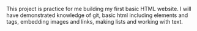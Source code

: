 This project is practice for me building my first basic HTML website. I will have demonstrated knowledge of git, basic html including elements and tags, embedding images and links, making lists and working with text.
